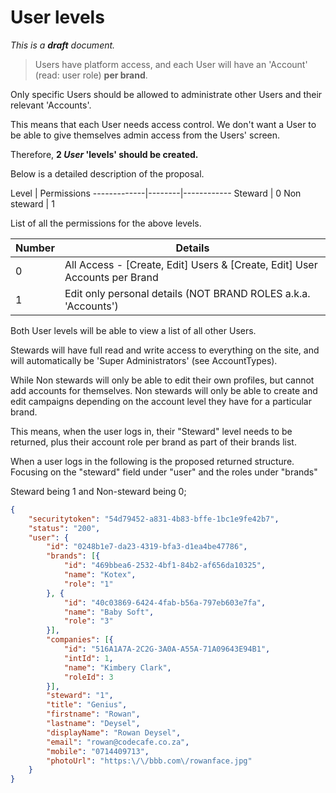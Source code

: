 # User levels

_This is a **draft** document._

> Users have platform access, and each User will have an 'Account' (read: user role) **per brand**.

Only specific Users should be allowed to administrate other Users and their relevant 'Accounts'.

This means that each User needs access control. We don't want a User to be able to give themselves admin access from the Users' screen.

Therefore, **2 _User_ 'levels' should be created.**

Below is a detailed description of the proposal.

Level | Permissions
-------------|--------|------------
Steward | 0
Non steward | 1

List of all the permissions for the above levels.

Number | Details
-------|--------
0 | All Access - [Create, Edit] Users & [Create, Edit] User Accounts per Brand
1 | Edit only personal details (NOT BRAND ROLES a.k.a. 'Accounts')

Both User levels will be able to view a list of all other Users.

Stewards will have full read and write access to everything on the site, and will automatically be 'Super Administrators' (see AccountTypes).


While Non stewards will only be able to edit their own profiles, but cannot add accounts for themselves.
Non stewards will only be able to create and edit campaigns depending on the account level they have for a particular brand.

This means, when the user logs in, their "Steward" level needs to be returned, plus their account role per brand as part of their brands list.

When a user logs in the following is the proposed returned structure.
Focusing on the "steward" field under "user" and the roles under "brands"

Steward being 1 and Non-steward being 0;

```json
{
	"securitytoken": "54d79452-a831-4b83-bffe-1bc1e9fe42b7",
	"status": "200",
	"user": {
		"id": "0248b1e7-da23-4319-bfa3-d1ea4be47786",
		"brands": [{
			"id": "469bbea6-2532-4bf1-84b2-af656da10325",
			"name": "Kotex",
			"role": "1"
		}, {
			"id": "40c03869-6424-4fab-b56a-797eb603e7fa",
			"name": "Baby Soft",
			"role": "3"
		}],
		"companies": [{
			"id": "516A1A7A-2C2G-3A0A-A55A-71A09643E94B1",
			"intId": 1,
			"name": "Kimbery Clark",
			"roleId": 3
		}],
		"steward": "1", 
		"title": "Genius",
		"firstname": "Rowan",
		"lastname": "Deysel",
		"displayName": "Rowan Deysel",
		"email": "rowan@codecafe.co.za",
		"mobile": "0714409713",
		"photoUrl": "https:\/\/bbb.com\/rowanface.jpg"
	}
}
```

